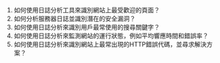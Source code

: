 1. 如何使用日誌分析工具來識別網站上最受歡迎的頁面？
2. 如何分析服務器日誌並識別潛在的安全漏洞？
3. 如何使用日誌分析來識別用戶最常使用的搜尋關鍵字？
4. 如何使用日誌分析來監測網站的運行狀態，例如平均響應時間和錯誤率？
5. 如何使用日誌分析來識別網站上最常出現的HTTP錯誤代碼，並尋求解決方案？